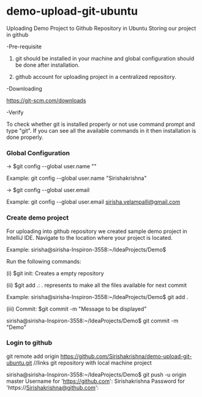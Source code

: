 # demo-upload-git-ubuntu
Uploading Demo Project to Github Repository in Ubuntu
Storing our project in github

-Pre-requisite

1. git should be installed in your machine and global configuration should be done after installation.

2. github account for uploading project in a centralized repository.

-Downloading

https://git-scm.com/downloads

-Verify

To check whether git is installed properly or not use command prompt and type "git". If you can see all the available commands in it then installation is done properly.

### Global Configuration

-> $git config --global user.name "<username>"

Example: git config --global user.name "Sirishakrishna"

-> $git config --global user.email <email-id>

Example: git config --global user.email sirisha.velampalli@gmail.com

### Create demo project

For uploading into github repository we created sample demo project in IntelliJ IDE. 
Navigate to the location where your project is located.

Example: sirisha@sirisha-Inspiron-3558:~/IdeaProjects/Demo$

Run the following commands:

(i) $git init: Creates a empty repository

(ii) $git add .: . represents to make all the files available for next commit

Example: sirisha@sirisha-Inspiron-3558:~/IdeaProjects/Demo$ git add .

(iii) Commit: $git commit -m "Message to be displayed"

sirisha@sirisha-Inspiron-3558:~/IdeaProjects/Demo$ git commit -m "Demo"

### Login to github 

git remote add origin https://github.com/Sirishakrishna/demo-upload-git-ubuntu.git //links git repository with local machine project

sirisha@sirisha-Inspiron-3558:~/IdeaProjects/Demo$ git push -u origin master
Username for 'https://github.com': Sirishakrishna
Password for 'https://Sirishakrishna@github.com': 



